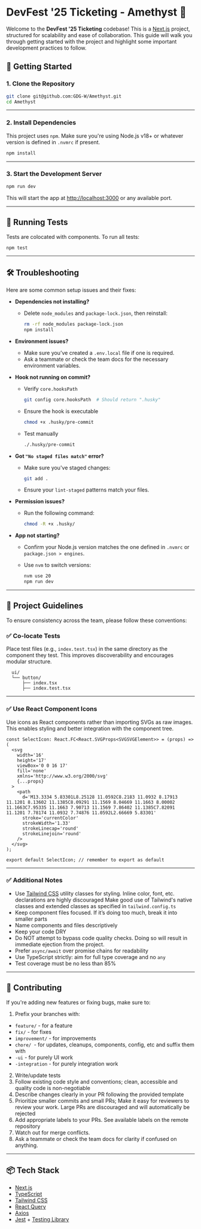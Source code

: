 # DevFest '25 Ticketing - Amethyst 🔮

Welcome to the **DevFest '25 Ticketing** codebase! This is a [Next.js](https://nextjs.org/) project, structured for scalability and ease of collaboration. This guide will walk you through getting started with the project and highlight some important development practices to follow.

## 🚀 Getting Started

### 1. Clone the Repository

```bash
git clone git@github.com:GDG-W/Amethyst.git
cd Amethyst
```

---

### 2. Install Dependencies

This project uses `npm`. Make sure you're using Node.js v18+ or whatever version is defined in `.nvmrc` if present.

```bash
npm install
```

---

### 3. Start the Development Server

```bash
npm run dev
```

This will start the app at [http://localhost:3000](http://localhost:3000) or any available port.

---

## 🧪 Running Tests

Tests are colocated with components. To run all tests:

```bash
npm test
```

---

## 🛠 Troubleshooting

Here are some common setup issues and their fixes:

- **Dependencies not installing?**
  - Delete `node_modules` and `package-lock.json`, then reinstall:

    ```bash
    rm -rf node_modules package-lock.json
    npm install
    ```

- **Environment issues?**
  - Make sure you’ve created a `.env.local` file if one is required.
  - Ask a teammate or check the team docs for the necessary environment variables.

- **Hook not running on commit?**
  - Verify `core.hooksPath`

    ```bash
    git config core.hooksPath  # Should return ".husky"
    ```

  - Ensure the hook is executable

    ```bash
    chmod +x .husky/pre-commit
    ```

  - Test manually

    ```bash
    ./.husky/pre-commit
    ```

- **Got `"No staged files match"` error?**
  - Make sure you've staged changes:

    ```bash
    git add .
    ```

  - Ensure your `lint-staged` patterns match your files.

- **Permission issues?**
  - Run the following command:

    ```bash
    chmod -R +x .husky/
    ```

- **App not starting?**
  - Confirm your Node.js version matches the one defined in `.nvmrc` or `package.json > engines`.
  - Use `nvm` to switch versions:

    ```bash
    nvm use 20
    npm run dev
    ```

---

## 🧭 Project Guidelines

To ensure consistency across the team, please follow these conventions:

### ✅ Co-locate Tests

Place test files (e.g., `index.test.tsx`) in the same directory as the component they test. This improves discoverability and encourages modular structure.

```
  ui/
  └── button/
      ├── index.tsx
      ├── index.test.tsx
```

---

### ✅ Use React Component Icons

Use icons as React components rather than importing SVGs as raw images. This enables styling and better integration with the component tree.

```tsx
const SelectIcon: React.FC<React.SVGProps<SVGSVGElement>> = (props) => (
  <svg
    width='16'
    height='17'
    viewBox='0 0 16 17'
    fill='none'
    xmlns='http://www.w3.org/2000/svg'
    {...props}
  >
    <path
      d='M13.3334 5.83301L8.25128 11.0592C8.2183 11.0932 8.17913 11.1201 8.13602 11.1385C8.09291 11.1569 8.04669 11.1663 8.00002 11.1663C7.95335 11.1663 7.90713 11.1569 7.86402 11.1385C7.82091 11.1201 7.78174 11.0932 7.74876 11.0592L2.66669 5.83301'
      stroke='currentColor'
      strokeWidth='1.33'
      strokeLinecap='round'
      strokeLinejoin='round'
    />
  </svg>
);

export default SelectIcon; // remember to export as default
```

---

### ✅ Additional Notes

- Use [Tailwind CSS](https://tailwindcss.com/docs) utility classes for styling. Inline color, font, etc. declarations are highly discouraged
  Make good use of Tailwind's native classes and extended classes as specified in `tailwind.config.ts`
- Keep component files focused. If it’s doing too much, break it into smaller parts
- Name components and files descriptively
- Keep your code DRY
- Do NOT attempt to bypass code quality checks. Doing so will result in immediate ejection from the project.
- Prefer `async/await` over promise chains for readability
- Use TypeScript strictly: aim for full type coverage and no `any`
- Test coverage must be no less than 85%

---

## 🤝 Contributing

If you're adding new features or fixing bugs, make sure to:

1. Prefix your branches with:

- `feature/` - for a feature
- `fix/` - for fixes
- `improvement/` - for improvements
- `chore/ `- for updates, cleanups, components, config, etc
  and suffix them with
- `-ui` - for purely UI work
- `-integration` - for purely integration work

2. Write/update tests
3. Follow existing code style and conventions; clean, accessible and quality code is non-negotiable
4. Describe changes clearly in your PR following the provided template
5. Prioritize smaller commits and small PRs; Make it easy for reviewers to review your work. Large PRs are discouraged and will automatically be rejected
6. Add appropriate labels to your PRs. See available labels on the remote repository
7. Watch out for merge conflicts.
8. Ask a teammate or check the team docs for clarity if confused on anything.

---

## 📦 Tech Stack

- [Next.js](https://nextjs.org/)
- [TypeScript](https://www.typescriptlang.org/)
- [Tailwind CSS](https://tailwindcss.com/)
- [React Query](https://tanstack.com/query)
- [Axios](https://axios-http.com/)
- [Jest](https://jestjs.io/) + [Testing Library](https://testing-library.com/)
